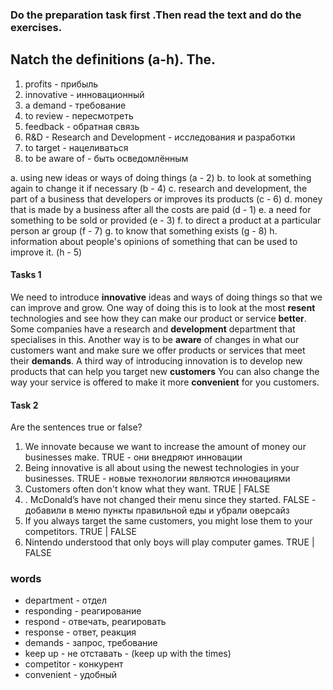### Do the preparation task first .Then read the text and do the exercises.

## Natch the definitions (a-h). The.

1. profits - прибыль
2. innovative - инновационный
3. a demand - требование
4. to review - пересмотреть
5. feedback - обратная связь
6. R&D  - Research and Development - исследования и разработки
7. to target - нацеливаться
8. to be aware of - быть осведомлённым

a. using new ideas or ways of doing things 
(a - 2)
b. to look at something again to change it if necessary 
(b - 4)
c. research and development, the part of a business that developers or improves its products
(c - 6)
d. money that is made by a business after all the costs are paid
(d - 1)
e. a need for something to be sold or provided
(e - 3)
f. to direct a product at a particular person ar group
(f - 7)
g. to know that something exists
(g - 8)
h. information about people's opinions of something that can be used to improve it.
(h - 5)

#### Tasks 1
We need to introduce **innovative** ideas and ways of doing things so that we can improve and grow.
One way of doing this is to look at the most **resent** technologies and see how they can make our
product or service **better**.
Some companies have a research and **development** department that specialises in this.
Another way is to be **aware** of changes in what our customers want and make sure we offer
products or services that meet their **demands**. A third way of introducing innovation is 
to develop new products that can help you target new **customers**
You can also change the way your service is offered to make it more **convenient** for you customers.

#### Task 2
Are the sentences true or false?

1. We innovate because we want to increase the amount of money our businesses make. 
    TRUE - они внедряют инновации
2. Being innovative is all about using the newest technologies in your businesses.
    TRUE - новые технологии являются инновациями
3. Customers often don't know what they want.
    TRUE | FALSE
4. . McDonald’s have not changed their menu since they started.
    FALSE - добавили в меню пункты правильной еды и убрали оверсайз
5. If you always target the same customers, you might lose them to your competitors.
    TRUE | FALSE
6. Nintendo understood that only boys will play computer games.
    TRUE | FALSE


### words
- department - отдел
- responding - реагирование
- respond - отвечать, реагировать
- response - ответ, реакция
- demands - запрос, требование
- keep up - не отставать - (keep up with the times)
- competitor - конкурент
- convenient - удобный

